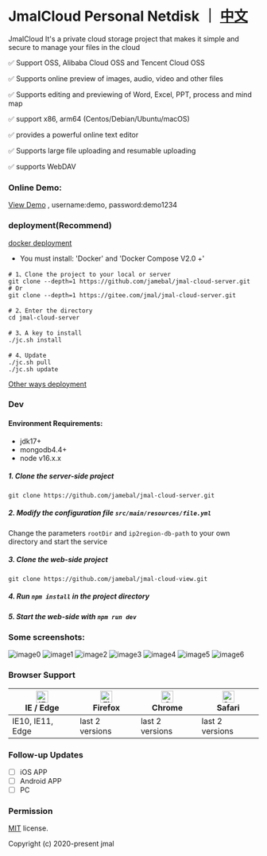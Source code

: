 # JmalCloud Personal Netdisk ｜ [中文](https://github.com/jamebal/jmal-cloud-view/blob/master/README.md)
JmalCloud It's a private cloud storage project that makes it simple and secure to manage your files in the cloud

✅ Support OSS, Alibaba Cloud OSS and Tencent Cloud OSS

✅ Supports online preview of images, audio, video and other files

✅ Supports editing and previewing of Word, Excel, PPT, process and mind map

✅ support x86, arm64 (Centos/Debian/Ubuntu/macOS)

✅ provides a powerful online text editor

✅ Supports large file uploading and resumable uploading

✅ supports WebDAV

### Online Demo:
[View Demo](https://jmal.cc/demo) , username:demo, password:demo1234


### deployment(Recommend)
[docker deployment](https://jmal.cc/mv572)
- You must install: 'Docker' and 'Docker Compose V2.0 +'

```shell
# 1、Clone the project to your local or server
git clone --depth=1 https://github.com/jamebal/jmal-cloud-server.git
# Or
git clone --depth=1 https://gitee.com/jmal/jmal-cloud-server.git

# 2、Enter the directory
cd jmal-cloud-server

# 3、A key to install
./jc.sh install

# 4、Update
./jc.sh pull
./jc.sh update

```
[Other ways deployment](https://jmal.cc/b75gm)

### Dev
#### Environment Requirements:
- jdk17+
- mongodb4.4+
- node v16.x.x
##### 1. Clone the server-side project
`git clone https://github.com/jamebal/jmal-cloud-server.git`

##### 2. Modify the configuration file `src/main/resources/file.yml`
   Change the parameters `rootDir` and `ip2region-db-path` to your own directory and start the service

##### 3. Clone the web-side project
`git clone https://github.com/jamebal/jmal-cloud-view.git`

##### 4. Run `npm install` in the project directory
##### 5. Start the web-side with `npm run dev`

### Some screenshots:
![image0](https://www.jmal.top/api/file/jmal/jmalcloud/releases/%E6%88%AA%E5%B1%8F%20192.png)
![image1](./doc/%E6%88%AA%E5%B1%8F%2028.png)
![image2](./doc/%E6%88%AA%E5%B1%8F%2029.png)
![image3](./doc/%E6%88%AA%E5%B1%8F%2030.png)
![image4](./doc/%E6%88%AA%E5%B1%8F%2031.png)
![image5](./doc/%E6%88%AA%E5%B1%8F%2032.png)
![image6](./doc/%E6%88%AA%E5%B1%8F%2033.png)
### Browser Support

| [<img src="https://raw.githubusercontent.com/alrra/browser-logos/master/src/edge/edge_48x48.png" alt="IE / Edge" width="24px" height="24px" />](http://godban.github.io/browsers-support-badges/)</br>IE / Edge | [<img src="https://raw.githubusercontent.com/alrra/browser-logos/master/src/firefox/firefox_48x48.png" alt="Firefox" width="24px" height="24px" />](http://godban.github.io/browsers-support-badges/)</br>Firefox | [<img src="https://raw.githubusercontent.com/alrra/browser-logos/master/src/chrome/chrome_48x48.png" alt="Chrome" width="24px" height="24px" />](http://godban.github.io/browsers-support-badges/)</br>Chrome | [<img src="https://raw.githubusercontent.com/alrra/browser-logos/master/src/safari/safari_48x48.png" alt="Safari" width="24px" height="24px" />](http://godban.github.io/browsers-support-badges/)</br>Safari |
| --------- | --------- | --------- | --------- |
| IE10, IE11, Edge| last 2 versions| last 2 versions| last 2 versions

### Follow-up Updates

- [ ] iOS APP
- [ ] Android APP
- [ ] PC

### Permission

[MIT](https://github.com/jamebal/jmal-cloud-view/blob/master/LICENSE) license.

Copyright (c) 2020-present jmal
